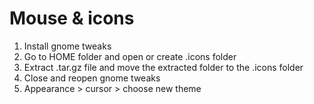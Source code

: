# Mouse & icons
1. Install gnome tweaks
2. Go to HOME folder and open or create .icons folder
3. Extract .tar.gz file and move the extracted folder to the .icons folder
4. Close and reopen gnome tweaks
5. Appearance > cursor > choose new theme
